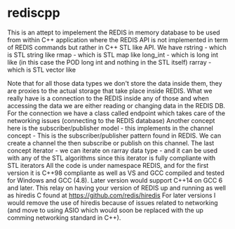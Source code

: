 # rediscpp
This is an attept to impelement the REDIS in memory database to be used from within C++ application where the REDIS API is not implemented in term of REDIS commands but rather in C++ STL like API. 
We have 
rstring - which is STL string like
rmap - which is STL map like 
long_int - which is long int like (in this case the POD long int and nothing in the STL itself)
rarray - which is STL vector like

Note that for all those data types we don't store the data inside them, they are proxies to the actual storage that take place inside REDIS.
What we really have is a connection to the REDIS inside any of those and when accessing the data we are either reading or changing data in the REDIS DB.
For the connection we have a class called endpoint which takes care of the networking issues (connecting to the REDIS database)
Another concept here is the subscriber/publisher model -  this implements in the channel concept - 
This is the subscriber/publisher pattern found in REDIS. We can create a channel the then subscribe or publish on this channel.
The last concept iterator - we can iterate on rarray data type - and it can be used with any of the STL algorithms since this iterator is fully compliante with STL iterators
All the code is under namespace REDIS, and for the first version it is C++98 compliante as well as VS and GCC compiled and tested for Windows and GCC (4.8). 
Later version would support C++14 on GCC 6 and later.
This relay on having your version of REDIS up and running as well as hiredis C found at https://github.com/redis/hiredis
For later versions I would remove the use of hiredis because of issues related to networking (and move to using ASIO which would soon be replaced with the up comming networking standard in C++).
